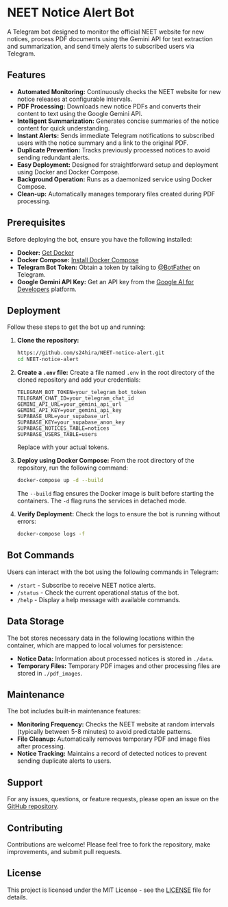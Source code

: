 # NEET Notice Alert Bot

A Telegram bot designed to monitor the official NEET website for new notices, process PDF documents using the Gemini API for text extraction and summarization, and send timely alerts to subscribed users via Telegram.

## Features

- **Automated Monitoring:** Continuously checks the NEET website for new notice releases at configurable intervals.
- **PDF Processing:** Downloads new notice PDFs and converts their content to text using the Google Gemini API.
- **Intelligent Summarization:** Generates concise summaries of the notice content for quick understanding.
- **Instant Alerts:** Sends immediate Telegram notifications to subscribed users with the notice summary and a link to the original PDF.
- **Duplicate Prevention:** Tracks previously processed notices to avoid sending redundant alerts.
- **Easy Deployment:** Designed for straightforward setup and deployment using Docker and Docker Compose.
- **Background Operation:** Runs as a daemonized service using Docker Compose.
- **Clean-up:** Automatically manages temporary files created during PDF processing.

## Prerequisites

Before deploying the bot, ensure you have the following installed:

- **Docker:** [Get Docker](https://www.docker.com/get-started)
- **Docker Compose:** [Install Docker Compose](https://docs.docker.com/compose/install/)
- **Telegram Bot Token:** Obtain a token by talking to [@BotFather](https://t.me/botfather) on Telegram.
- **Google Gemini API Key:** Get an API key from the [Google AI for Developers](https://ai.google.dev/) platform.

## Deployment

Follow these steps to get the bot up and running:

1.  **Clone the repository:**
    ```bash
    https://github.com/s24hira/NEET-notice-alert.git
    cd NEET-notice-alert
    ```

2.  **Create a `.env` file:**
    Create a file named `.env` in the root directory of the cloned repository and add your credentials:
    ```dotenv
    TELEGRAM_BOT_TOKEN=your_telegram_bot_token
    TELEGRAM_CHAT_ID=your_telegram_chat_id
    GEMINI_API_URL=your_gemini_api_url
    GEMINI_API_KEY=your_gemini_api_key
    SUPABASE_URL=your_supabase_url
    SUPABASE_KEY=your_supabase_anon_key
    SUPABASE_NOTICES_TABLE=notices
    SUPABASE_USERS_TABLE=users
    ```
    Replace with your actual tokens.

3.  **Deploy using Docker Compose:**
    From the root directory of the repository, run the following command:
    ```bash
    docker-compose up -d --build
    ```
    The `--build` flag ensures the Docker image is built before starting the containers. The `-d` flag runs the services in detached mode.

4.  **Verify Deployment:**
    Check the logs to ensure the bot is running without errors:
    ```bash
    docker-compose logs -f
    ```

## Bot Commands

Users can interact with the bot using the following commands in Telegram:

-   `/start` - Subscribe to receive NEET notice alerts.
-   `/status` - Check the current operational status of the bot.
-   `/help` - Display a help message with available commands.

## Data Storage

The bot stores necessary data in the following locations within the container, which are mapped to local volumes for persistence:

-   **Notice Data:** Information about processed notices is stored in `./data`.
-   **Temporary Files:** Temporary PDF images and other processing files are stored in `./pdf_images`.

## Maintenance

The bot includes built-in maintenance features:

-   **Monitoring Frequency:** Checks the NEET website at random intervals (typically between 5-8 minutes) to avoid predictable patterns.
-   **File Cleanup:** Automatically removes temporary PDF and image files after processing.
-   **Notice Tracking:** Maintains a record of detected notices to prevent sending duplicate alerts to users.

## Support

For any issues, questions, or feature requests, please open an issue on the [GitHub repository](https://github.com/s24hira/neet25-alert/issues).

## Contributing

Contributions are welcome! Please feel free to fork the repository, make improvements, and submit pull requests.

## License

This project is licensed under the MIT License - see the [LICENSE](LICENSE) file for details.
